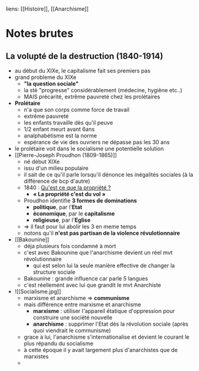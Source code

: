 liens: [[Histoire]], [[Anarchisme]]

# Notes brutes
## La volupté de la destruction  (1840-1914)

- au début du XIXe, le capitalisme fait ses premiers pas
- grand probleme du XIXe
	- **"la question sociale"**
	- la sté "progresse" considérablement (médecine, hygiène etc..)
	- MAIS précarité, extrême pauvreté chez les prolétaires
- **Prolétaire**
	- n'a que son corps comme force de travail
	- extrême pauvreté
	- les enfants travaille dès qu'il peuve
	- 1/2 enfant meurt avant 6ans
	- analphabétisme est la norme
	- espérance de vie des ouvriers ne dépasse pas les 30 ans
- le prolétaire voit dans le socialisme une potentielle solution
- [[Pierre-Joseph Proudhon (1809-1865)]]
	- né début XIXe
	- issu d'un milieu populaire
	- il sait de ce qu'il parle lorsqu'il dénonce les inégalités sociales (à la différence de bcp d'autre)
	- 1840 : <u>Qu'est ce que la propriété ?</u>
		- **« La propriété c'est du vol »**
	- Proudhon identifie **3 formes de dominations**
		- **politique**, par l'**Etat**
		- **économique**, par le **capitalisme**
		- **religieuse**, par l'**Eglise**
	- => il faut pour lui abolir les 3 en meme temps
	- notons qu'il **n'est pas partisan de la violence révulotionnaire**
- [[Bakounine]]
	- déja plusieurs fois condamné à mort 
	- c'est avec Bakounine que l'anarchisme devient un réel mvt révolutionnaire
		- qui est selon lui la seule manière effective de changer la structure sociale
	- Bakounine : grande influence car parle 5 langues
	- c'est réellement avec lui que grandit le mvt Anarchiste
- ![[Socialisme.jpg]]
	- marxisme et anarchisme => **communisme**
	- mais différence entre marxisme et anarchisme
		- **marxisme** : utiliser l'appareil étatique d'oppression pour construire une société nouvelle 
		- **anarchisme** : supprimer l'Etat dès la révolution sociale (après quoi viendrait le communisme)
	- grace à lui, l'anarchisme s'internationalise et devient le courant le plus répandu du socialisme
	- à cette époque il y avait largement plus d'anarchistes que de marxistes
	-  
